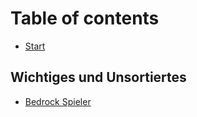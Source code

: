 # Table of contents

* [Start](README.md)

## Wichtiges und Unsortiertes

* [Bedrock Spieler](wichtiges-und-unsortiertes/geyser-floodgate.md)
